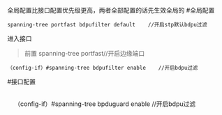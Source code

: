 全局配置比接口配置优先级更高，两者全部配置的话先生效全局的
#全局配置

	spanning-tree portfast bdpufilter default    //开启stp默认bdpu过滤

进入接口

>前置
	spanning-tree portfast//开启边缘端口

	（config-if）#spanning-tree bdpufilter enable    //开启bdpu过滤


#接口配置

      
    （config-if）#spanning-tree bpduguard enable    //开启bdpu过滤